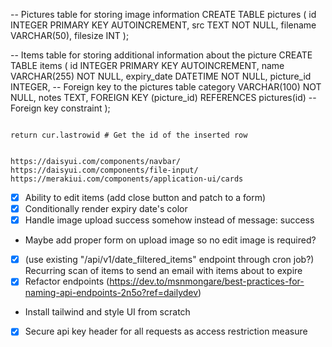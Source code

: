 -- Pictures table for storing image information
CREATE TABLE pictures (
id INTEGER PRIMARY KEY AUTOINCREMENT,
src TEXT NOT NULL,
filename VARCHAR(50),
filesize INT
);

-- Items table for storing additional information about the picture
CREATE TABLE items (
id INTEGER PRIMARY KEY AUTOINCREMENT,
name VARCHAR(255) NOT NULL,
expiry_date DATETIME NOT NULL,
picture_id INTEGER, -- Foreign key to the pictures table
category VARCHAR(100) NOT NULL,
notes TEXT,
FOREIGN KEY (picture_id) REFERENCES pictures(id) -- Foreign key constraint
);

```

return cur.lastrowid # Get the id of the inserted row


https://daisyui.com/components/navbar/
https://daisyui.com/components/file-input/
https://merakiui.com/components/application-ui/cards
```

-   [x] Ability to edit items (add close button and patch to a form)
-   [x] Conditionally render expiry date's color
-   [x] Handle image upload success somehow instead of message: success
-   Maybe add proper form on upload image so no edit image is required?
-   [x] (use existing "/api/v1/date_filtered_items" endpoint through cron job?) Recurring scan of items to send an email with items about to expire
-   [x] Refactor endpoints (https://dev.to/msnmongare/best-practices-for-naming-api-endpoints-2n5o?ref=dailydev)
-   Install tailwind and style UI from scratch
-   [x] Secure api key header for all requests as access restriction measure
